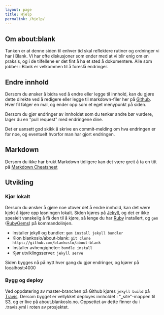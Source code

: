 ```yaml
---
layout: page
title: Hjelp
permalink: /hjelp/
---
```


## Om about:blank

Tanken er at denne siden til enhver tid skal reflektere rutiner og ordninger vi har i Blank. Vi har ofte diskusjoner som ender med at vi blir enig om en praksis, og i de tilfellene er det fint å ha et sted å dokumentere. Alle som jobber i Blank er velkommen til å foreslå endringer.

## Endre innhold

Dersom du ønsker å bidra ved å endre eller legge til innhold, kan du gjøre dette direkte ved å redigere eller legge til markdown-filer her på [Github](https://github.com/blankoslo/about-blank/tree/master/content). Hver fil følger en mal, og ender opp som et eget menypunkt på siden.

Dersom du gjør endringer av innholdet som du tenker andre bør vurdere, lager du en "pull request" med endringene dine.

Det er uansett god skikk å skrive en commit-melding om hva endringen er for noe, og eventuelt hvorfor man har gjort endringen.

## Markdown

Dersom du ikke har brukt Markdown tidligere kan det være greit å ta en titt på [Markdown Cheatsheet](https://github.com/adam-p/markdown-here/wiki/Markdown-Cheatsheet)

## Utvikling

### Kjør lokalt

Dersom du ønsker å gjøre noe utover det å endre innhold, kan det være kjekt å kjøre opp løsningen lokalt. Siden kjøres på [Jekyll](http://jekyllrb.com/), og det er ikke spesielt vanskelig å få den til å kjøre, så lenge du har [Ruby](https://www.ruby-lang.org/) installert, og ```gem``` ([RubyGems](https://rubygems.org/)) på kommandolinjen.

- Installer jekyll og bundler: ```gem install jekyll bundler```
- Klon blankoslo/about-blank: ```git clone https://github.com/blankoslo/about-blank```
- Installer avhengigheter: ```bundle install```
- Kjør utviklingsserver: ```jekyll serve```

Siden bygges nå på nytt hver gang du gjør endringer, og kjører på localhost:4000

### Bygg og deploy

Ved oppdatering av master-branchen på Github kjøres ```jekyll build``` på [Travis](https://travis-ci.org/blankoslo/about-blank). Dersom bygget er vellykket deployes innholdet i "_site"-mappen til S3, og er live på about.blankoslo.no. Oppsettet av dette finner du i .travis.yml i roten av prosjektet.
